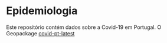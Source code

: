 # Epidemiologia

Este repositório contém dados sobre a Covid-19 em Portugal. 
O Geopackage [covid-pt-latest](http://url)
